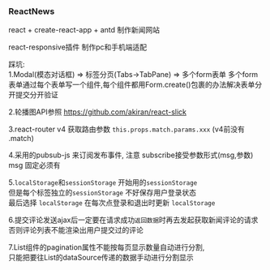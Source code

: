 ### ReactNews
react + create-react-app + antd 制作新闻网站  

react-responsive插件 制作pc和手机端适配  

踩坑:  
1.Modal(模态对话框) => 标签分页(Tabs->TabPane) => 多个form表单 
  多个form表单通过每个表单写一个组件,每个组件都用Form.create()包裹的办法解决表单分开提交分开验证

2.轮播图API参照  https://github.com/akiran/react-slick

3.react-router v4 获取路由参数 `this.props.match.params.xxx`  (v4前没有 .match)

4.采用的pubsub-js 来订阅发布事件, 注意 subscribe接受参数形式(msg,参数) msg 固定必须有  

5.`localStorage`和`sessionStorage` 开始用的`sessionStorage`  
但是每个标签独立的`sessionStorage` 不好保存用户登录状态  
最后选择 `localStorage` 在每次点登录和退出时更新 `localStorage`      

6.提交评论发送ajax后一定要在请求成功`返回数据`时再去发起获取新闻评论的请求  
 否则评论列表不能渲染出用户提交过的评论  

7.List组件的pagination属性不能按每页显示数量自动进行分割,  
只能把要往List的dataSource传递的数据手动进行分割显示   